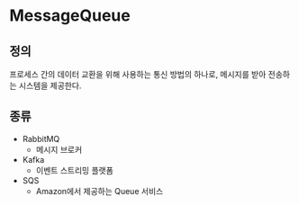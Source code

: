 # MessageQueue

## 정의
프로세스 간의 데이터 교환을 위해 사용하는 통신 방법의 하나로, 메시지를 받아 전송하는 시스템을 제공한다.
## 종류
- RabbitMQ
  - 메시지 브로커 
- Kafka
  - 이벤트 스트리밍 플랫폼
- SQS 
  - Amazon에서 제공하는 Queue 서비스 
